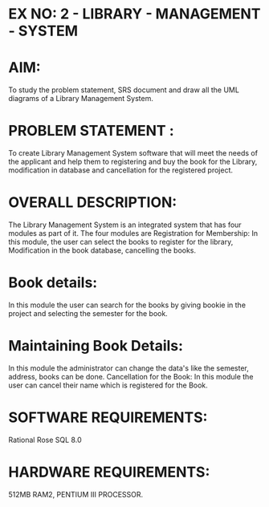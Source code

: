 # EX NO: 2 - LIBRARY - MANAGEMENT - SYSTEM 


# AIM:
To study the problem statement, SRS document and draw all the UML diagrams of a Library Management System.
# PROBLEM STATEMENT :
To create Library Management System software that will meet the needs of the applicant and help them to registering and buy the book for the Library, modification in database and cancellation for the registered project.
# OVERALL DESCRIPTION:
The Library Management System is an integrated system that has four modules as part of it. The four modules are
Registration for Membership:
In this module, the user can select the books to register for the library, Modification in the book database, cancelling the books.
# Book details:
In this module the user can search for the books by giving bookie in the project and selecting the semester for the book.
# Maintaining Book Details:
In this module the administrator can change the data's like the semester, address, books can be done.
Cancellation for the Book:
In this module the user can cancel their name which is registered for the Book.
# SOFTWARE REQUIREMENTS:
Rational Rose
SQL 8.0
# HARDWARE REQUIREMENTS:
512MB RAM2, PENTIUM III PROCESSOR.
